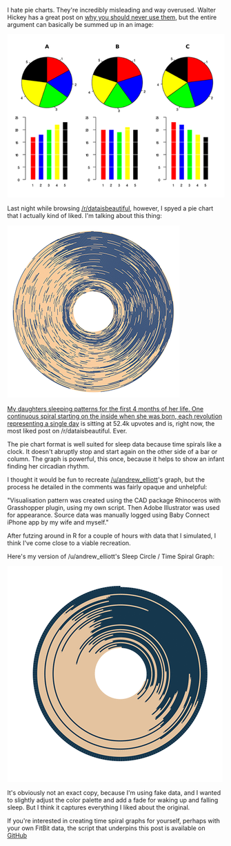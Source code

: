 I hate pie charts. They're incredibly misleading and way overused. Walter Hickey has a great post on [why you should never use them](http://www.businessinsider.com/pie-charts-are-the-worst-2013-6?op=1), but the entire argument can basically be summed up in an image:

![](/assets/img/sleep_pies.png)

Last night while browsing [/r/dataisbeautiful](https://www.reddit.com/r/dataisbeautiful/), however, I spyed a pie chart that I actually kind of liked. I'm talking about this thing:

![](/assets/img/sleep_inspiration.png)

[My daughters sleeping patterns for the first 4 months of her life. One continuous spiral starting on the inside when she was born, each revolution representing a single day](https://www.reddit.com/r/dataisbeautiful/comments/5l39mu/my_daughters_sleeping_patterns_for_the_first_4/?sort=new) is sitting at 52.4k upvotes and is, right now, the most liked post on /r/dataisbeautiful. Ever.

The pie chart format is well suited for sleep data because time spirals like a clock. It doesn't abruptly stop and start again on the other side of a bar or column. The graph is powerful, this once, because it helps to show an infant finding her circadian rhythm.

I thought it would be fun to recreate [/u/andrew_elliott](https://www.reddit.com/user/andrew_elliott)'s graph, but the process he detailed in the comments was fairly opaque and unhelpful:

"Visualisation pattern was created using the CAD package Rhinoceros with Grasshopper plugin, using my own script. Then Adobe Illustrator was used for appearance. Source data was manually logged using Baby Connect iPhone app by my wife and myself."

After futzing around in R for a couple of hours with data that I simulated, I think I've come close to a viable recreation.

Here's my version of /u/andrew_elliott's Sleep Circle / Time Spiral Graph:

![](/assets/img/sleep_recreated2.png)

It's obviously not an exact copy, because I'm using fake data, and I wanted to slightly adjust the color palette and add a fade for waking up and falling sleep. But I think it captures everything I liked about the original.

If you're interested in creating time spiral graphs for yourself, perhaps with your own FitBit data, the script that underpins this post is available on [GitHub](https://github.com/maxhumber/sleep_circle/blob/master/sleep_circle.R)
